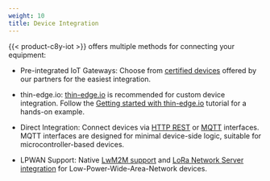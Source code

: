 ```yaml
---
weight: 10
title: Device Integration
---
```


{{< product-c8y-iot >}} offers multiple methods for connecting your equipment:

- Pre-integrated IoT Gateways: Choose from [certified devices](https://ecosystem.cumulocity.com/device-ecosystem/) offered by our partners for the easiest integration.
    
- thin-edge.io: [thin-edge.io](https://thin-edge.io/) is recommended for custom device integration. Follow the [Getting started with thin-edge.io](/device-integration/device-integration-thin-edge/) tutorial for a hands-on example.
    
- Direct Integration: Connect devices via [HTTP REST](/device-integration/device-integration-rest/) or [MQTT](/device-integration/mqtt) interfaces. MQTT interfaces are designed for minimal device-side logic, suitable for microcontroller-based devices.
    
- LPWAN Support: Native [LwM2M support](/protocol-integration/lwm2m/) and [LoRa Network Server integration](/protocol-integration/lora-loriot/) for Low-Power-Wide-Area-Network devices.

